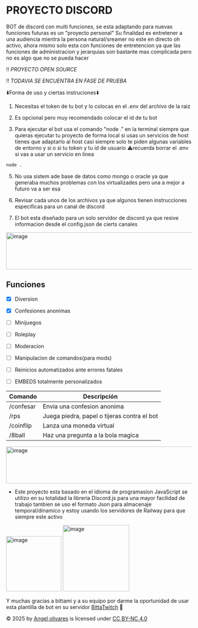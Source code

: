 # PROYECTO DISCORD

BOT de discord con multi funciones, se esta adaptando para nuevas funciones futuras es un "proyecto personal" Su finalidad es entretener a una audiencia mientra la persona natural/sreamer no este en directo oh activo, 
ahora mismo solo esta con funciones de entretencion ya que las funciones
de administracion y jerarquias son bastante mas complicada pero no es algo que no se pueda hacer

‼️ *PROYECTO OPEN SOURCE*

‼️ *TODAVIA SE ENCUENTRA EN FASE DE PRUEBA*

⬇️Forma de uso y ciertas instruciones⬇️ 

1. Necesitas el token de tu bot y lo colocas en el .env del archivo de la raiz

2. Es opcional pero muy recomendado colocar el id de tu bot

3. Para ejecutar el bot usa el comando "node ." en la terminal siempre que quieras ejecutar tu proyecto de forma local si usas un servicios de host tienes que adaptarlo al host
casi siempre solo te piden algunas variables de entorno y si o si tu token y tu id de usuario ⚠️recuerda borrar el .env si vas a usar un servicio en linea
``` bash
node .
```

5. No usa sistem ade base de datos como mongo o oracle ya que generaba muchos problemas con los virtualizades pero una a mejor a futuro va a ser esa

6. Revisar cada unos de los archivos ya que algunos tienen instrucciones especificas para un canal de discord

7. El bot esta diseñado para un solo servidor de discord ya que resive informacion desde el config.json de cierts canales

<img width="1000" height="100" alt="image" src="https://github.com/user-attachments/assets/515549f3-f49b-4422-b04d-c78a85e1d711" />



## Funciones

- [x] Diversion

- [x] Confesiones anonimas

- [ ] Minijuegos
  
- [ ] Roleplay

- [ ] Moderacion

- [ ] Manipulacion de comandos(para mods)

- [ ] Reinicios automatizados ante errores fatales

- [ ] EMBEDS totalmente personalizados

| Comando | Descripción |
|---------|-------------|
| /confesar | Envia una confesion anonima |
| /rps | Juega piedra, papel o tijeras contra el bot |
| /coinflip | Lanza una moneda virtual |
| /8ball | Haz una pregunta a la bola magica |
  

<img width="1000" height="100" alt="image" src="https://github.com/user-attachments/assets/6ed332b7-583c-4c52-9993-a483c5aad8de" />



* Este proyecto esta basado en el idioma de programasion JavaScript se utilizo en su totalidad la libreria Discord.js para una mayor facilidad de trabajo
tambien se uso el formato Json para almacenaje temporal/dinamico y estoy usando los servidores de Railway para que siempre este activo


<img width="150" height="150" alt="image" src="https://github.com/user-attachments/assets/965f3412-664c-42ac-9910-44170e5e5d5f" /> <img width="180" height="180" alt="image" src="https://github.com/user-attachments/assets/56ad7682-a17c-47f3-82bb-6649cdfa7661" />


Y muchas gracias a bittami y a su equipo por darme la oportunidad de usar esta plantilla de bot en su servidor [BittaTwitch] 🐇

© 2025 by <a href="https://creativecommons.org">Angel olivares</a> is licensed under <a href="https://creativecommons.org/licenses/by-nc/4.0/">CC BY-NC 4.0</a>

<img src="https://mirrors.creativecommons.org/presskit/icons/cc.svg" alt="" style="max-width: 1em;max-height:1em;margin-left: .2em;"><img src="https://mirrors.creativecommons.org/presskit/icons/by.svg" alt="" style="max-width: 1em;max-height:1em;margin-left: .2em;"><img src="https://mirrors.creativecommons.org/presskit/icons/nc.svg" alt="" style="max-width: 1em;max-height:1em;margin-left: .2em;">

<!--
Enlaces
-->
[BittaTwitch]: https://www.twitch.tv/bittami



